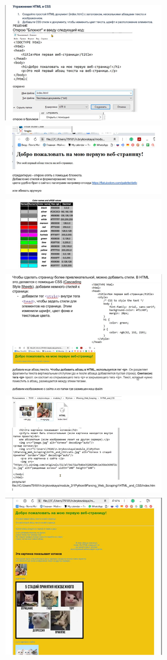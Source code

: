 ![](../../images/09_001.jpg)

![](../../images/09_002.jpg)

![](../../images/09_003.jpg)

![](../../images/09_004.jpg)

![](../../images/09_005.jpg)

![](../../images/09_006.jpg)